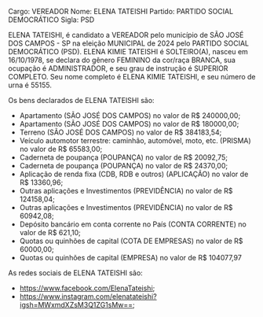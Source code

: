 Cargo: VEREADOR
Nome: ELENA TATEISHI
Partido: PARTIDO SOCIAL DEMOCRÁTICO
Sigla: PSD

ELENA TATEISHI, é candidato a VEREADOR pelo município de SÃO JOSÉ DOS CAMPOS - SP na eleição MUNICIPAL de 2024 pelo PARTIDO SOCIAL DEMOCRÁTICO (PSD).
ELENA KIMIE TATEISHI é SOLTEIRO(A), nasceu em 16/10/1978, se declara do gênero FEMININO da cor/raça BRANCA, sua ocupação é ADMINISTRADOR, e seu grau de instrução é SUPERIOR COMPLETO.
Seu nome completo é ELENA KIMIE TATEISHI, e seu número de urna é 55155.

Os bens declarados de ELENA TATEISHI são: 
- Apartamento (SÃO JOSÉ DOS CAMPOS) no valor de R$ 240000,00;
- Apartamento (SÃO JOSÉ DOS CAMPOS) no valor de R$ 180000,00;
- Terreno (SÃO JOSÉ DOS CAMPOS) no valor de R$ 384183,54;
- Veículo automotor terrestre: caminhão, automóvel, moto, etc. (PRISMA) no valor de R$ 65583,00;
- Caderneta de poupança (POUPANÇA) no valor de R$ 20092,75;
- Caderneta de poupança (POUPANÇA) no valor de R$ 24370,00;
- Aplicação de renda fixa (CDB, RDB e outros) (APLICAÇÃO) no valor de R$ 13360,96;
- Outras aplicações e Investimentos (PREVIDÊNCIA) no valor de R$ 124158,04;
- Outras aplicações e Investimentos (PREVIDÊNCIA) no valor de R$ 60942,08;
- Depósito bancário em conta corrente no País (CONTA CORRENTE) no valor de R$ 621,10;
- Quotas ou quinhões de capital (COTA DE EMPRESAS) no valor de R$ 60000,00;
- Quotas ou quinhões de capital (EMPRESA) no valor de R$ 104077,97

As redes sociais de ELENA TATEISHI são:
- https://www.facebook.com/ElenaTateishi;
- https://www.instagram.com/elenatateishi?igsh=MWxmdXZsM3Q1ZG1sMw==;
